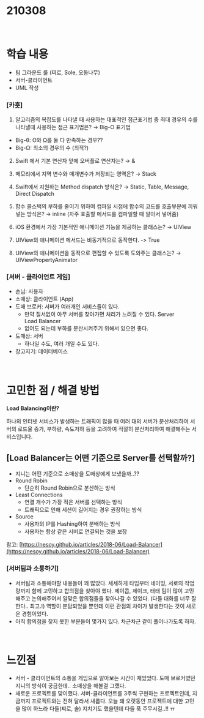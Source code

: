 # 210308

<br>

# 학습 내용

- 팀 그라운드 룰 (찌로, Sole, 오동나무)
- 서버-클라이언트
- UML 작성

### [카훗]

1. 알고리즘의 복잡도를 나타낼 때 사용하는 대표적인 점근표기법 중 최대 경우의 수를  나타낼때 사용하는 점근  표기법은? → Big-O 표기법
- Big-θ: O와 Ω를 둘 다 만족하는 경우??
- Big-Ω: 최소의 경우의 수 (최적?)

2.  Swift 에서 기본  연산자 앞에 오버플로 연산자는? → &

3. 메모리에서 지역 변수와 매개변수가 저장되는 영역은? → Stack

4. Swift에서 지원하는 Method dispatch 방식은? → Static, Table,  Message, Direct Dispatch

5. 함수 콜스택의  부하를 줄이기 위하여 컴파일 시점에 함수의 코드를 호출부분에 끼워넣는 방식은? → inline (자주 호출할 메서드를 컴파일할 때  알아서 넣어줌)

6. iOS 환경에서 가장 기본적인 애니메이션  기능을 제공하는 클래스는? → UIView

7. UIView의 애니메이션 메서드는 비동기적으로 동작한다. -> True

8. UIView의 애니메이션을 동적으로 편집할 수 있도록 도와주는 클래스는?  →  UIViewPropertyAnimator

### [서버 - 클라이언트 게임]

- 손님: 사용자
- 소매상: 클라이언트 (App)
- 도매 브로커: 서버가 여러개인 서비스들이 있다.
    - 만약 질서없이 아무 서버를 찾아가면 처리가 느려질 수 있다. Server Load Balancer
    - 없어도 되는데 부하를 분산시켜주기 위해서 있으면 좋다.
- 도매상: 서버
    - 하나일 수도, 여러 개일 수도 있다.
- 창고지기: 데이터베이스

<br>

# 고민한 점 / 해결 방법

**Load Balancing이란?**

하나의 인터넷 서비스가 발생하는 트래픽이 많을 때 여러 대의 서버가 분산처리하여 서버의 로드율 증가, 부하량, 속도저하 등을 고려하여 적절히 분산처리하여 해결해주는 서비스입니다.

## [**Load Balancer는 어떤 기준으로 Server를 선택할까?]**

- 지니는 어떤 기준으로 소매상을 도매상에게 보냈을까..??
- Round Robin
    - 단순히 Round Robin으로 분산하는 방식
- Least Connections
    - 연결 개수가 가장 적은 서버를 선택하는 방식
    - 트래픽으로 인해 세션이 길어지는 경우 권장하는 방식
- Source
    - 사용자의 IP를 Hashing하여 분배하는 방식
    - 사용자는 항상 같은 서버로 연결되는 것을 보장

참고: [https://nesoy.github.io/articles/2018-06/Load-Balancer](https://nesoy.github.io/articles/2018-06/Load-Balancer)

### [서버팀과 소통하기]

- 서버팀과 소통해야할 내용들이  꽤 많았다. 세세하게 타입부터 네이밍, 서로의 작업량까지 함께 고민하고 합의점을 찾아야 했다. 제이콥, 제이크, 태태 팀이 많이 고민해주고 논의해주어서 알맞은 합의점들을 찾아나갈 수 있었다. (다들 대화를 너무 잘한다.. 최고.!) 역할이 분담되었을 뿐인데 이런 관점의 차이가 발생한다는 것이 새로운 경험이었다.
- 아직 합의점을 찾지 못한 부분들이 몇가지 있다. 차근차근 같이 풀어나가도록 하자.

<br>

# 느낀점

- 서버 - 클라이언트의 소통을 게임으로  알아보는 시간이 재밌었다. 도매 브로커였던 지니의 방식이 궁금한데.. 소매상을 해볼걸 그랬다.
- 새로운 프로젝트를  맞이했다. 서버-클라이언트를 3주씩 구현하는 프로젝트인데, 지금까지 프로젝트와는 전혀 달라서 새롭다. 오늘 꽤 오랫동안 프로젝트에 대한 고민을 많이 하느라 다들(찌로, 솔) 지치기도 했을텐데 다들 푹 주무시길..!! ㅠ

<br>
